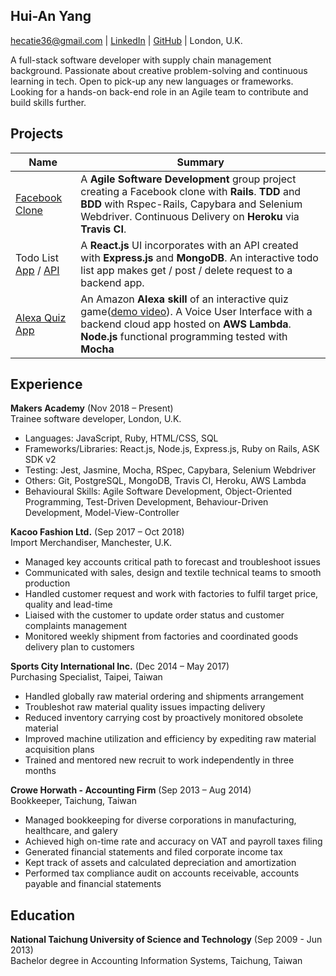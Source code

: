 ## Hui-An Yang
[hecatie36@gmail.com](hecatie36@gmail.com) | [LinkedIn](https://www.linkedin.com/in/hui-an-yang/) | [GitHub](https://github.com/anhuiyang) | London, U.K.

A full-stack software developer with supply chain management background.  Passionate about creative problem-solving and continuous learning in tech. Open to pick-up any new languages or frameworks. Looking for a hands-on back-end role in an Agile team to contribute and build skills further. 

## Projects

| Name                                                                                                                | Summary                                                                                                                                                                                                                                                                                                                             |
|---------------------------------------------------------------------------------------------------------------------|-------------------------------------------------------------------------------------------------------------------------------------------------------------------------------------------------------------------------------------------------------------------------------------------------------------------------------------|
| [Facebook Clone](https://github.com/anhuiyang/acebook-team-rocket)                                                  | A **Agile Software Development** group project creating a Facebook clone with **Rails**. **TDD** and **BDD** with Rspec-Rails, Capybara and Selenium Webdriver. Continuous Delivery on **Heroku** via **Travis CI**.                                                                                                                                |
| Todo List [App](https://github.com/anhuiyang/todolist_app) / [API](https://github.com/anhuiyang/todolist_api) | A **React.js** UI incorporates with an API created with **Express.js** and **MongoDB**. An interactive todo list app makes get / post / delete request to a backend app.                                                                                                                                                            |
| [Alexa Quiz App](https://github.com/anhuiyang/alexa_node_js_quiz)                                        | An Amazon **Alexa skill** of an interactive quiz game([demo video](https://www.youtube.com/watch?v=u7rnM6qNkW8&feature=youtu.be)). A Voice User Interface with a backend cloud app hosted on **AWS Lambda**. **Node.js** functional programming tested with **Mocha** |

## Experience

**Makers Academy** (Nov 2018 – Present)     
Trainee software developer, London, U.K.
 - Languages: JavaScript, Ruby, HTML/CSS, SQL
 - Frameworks/Libraries: React.js, Node.js, Express.js, Ruby on Rails, ASK SDK v2
 - Testing: Jest, Jasmine, Mocha, RSpec, Capybara, Selenium Webdriver
 - Others: Git, PostgreSQL, MongoDB, Travis CI, Heroku, AWS Lambda
 - Behavioural Skills: Agile Software Development, Object-Oriented Programming, Test-Driven Development, Behaviour-Driven Development, Model-View-Controller

**Kacoo Fashion Ltd.** (Sep 2017 – Oct 2018)    
Import Merchandiser, Manchester, U.K.
 - Managed key accounts critical path to forecast and troubleshoot issues
 - Communicated with sales, design and textile technical teams to smooth production
 - Handled customer request and work with factories to fulfil target price, quality and lead-time
 - Liaised with the customer to update order status and customer complaints management
 - Monitored weekly shipment from factories and coordinated goods delivery plan to customers

**Sports City International Inc.** (Dec 2014 – May 2017)   
Purchasing Specialist, Taipei, Taiwan  
 - Handled globally raw material ordering and shipments arrangement
 - Troubleshot raw material quality issues impacting delivery
 - Reduced inventory carrying cost by proactively monitored obsolete material
 - Improved machine utilization and efficiency by expediting raw material acquisition plans
 - Trained and mentored new recruit to work independently in three months

**Crowe Horwath - Accounting Firm** (Sep 2013 – Aug 2014)   
Bookkeeper, Taichung, Taiwan  
- Managed bookkeeping for diverse corporations in manufacturing, healthcare, and galery
- Achieved high on-time rate and accuracy on VAT and payroll taxes filing
- Generated financial statements and filed corporate income tax
- Kept track of assets and calculated depreciation and amortization
- Performed tax compliance audit on accounts receivable, accounts payable and financial statements

## Education

**National Taichung University of Science and Technology** (Sep 2009 - Jun 2013)  
Bachelor degree in Accounting Information Systems, Taichung, Taiwan
